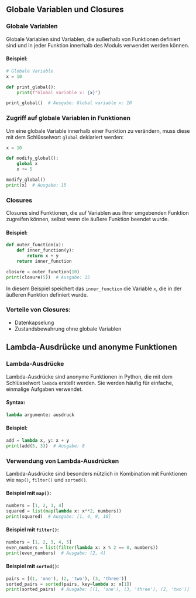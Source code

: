## Globale Variablen und Closures

### Globale Variablen
Globale Variablen sind Variablen, die außerhalb von Funktionen definiert sind und in jeder Funktion innerhalb des Moduls verwendet werden können.

#### Beispiel:
```python
# Globale Variable
x = 10

def print_global():
    print(f"Global variable x: {x}")

print_global()  # Ausgabe: Global variable x: 10
```

### Zugriff auf globale Variablen in Funktionen
Um eine globale Variable innerhalb einer Funktion zu verändern, muss diese mit dem Schlüsselwort `global` deklariert werden:
```python
x = 10

def modify_global():
    global x
    x += 5

modify_global()
print(x)  # Ausgabe: 15
```

### Closures
Closures sind Funktionen, die auf Variablen aus ihrer umgebenden Funktion zugreifen können, selbst wenn die äußere Funktion beendet wurde.

#### Beispiel:
```python
def outer_function(x):
    def inner_function(y):
        return x + y
    return inner_function

closure = outer_function(10)
print(closure(5))  # Ausgabe: 15
```

In diesem Beispiel speichert das `inner_function` die Variable `x`, die in der äußeren Funktion definiert wurde.

### Vorteile von Closures:
- Datenkapselung
- Zustandsbewahrung ohne globale Variablen

## Lambda-Ausdrücke und anonyme Funktionen

### Lambda-Ausdrücke
Lambda-Ausdrücke sind anonyme Funktionen in Python, die mit dem Schlüsselwort `lambda` erstellt werden. Sie werden häufig für einfache, einmalige Aufgaben verwendet.

#### Syntax:
```python
lambda argumente: ausdruck
```

#### Beispiel:
```python
add = lambda x, y: x + y
print(add(5, 3))  # Ausgabe: 8
```

### Verwendung von Lambda-Ausdrücken
Lambda-Ausdrücke sind besonders nützlich in Kombination mit Funktionen wie `map()`, `filter()` und `sorted()`.

#### Beispiel mit `map()`:
```python
numbers = [1, 2, 3, 4]
squared = list(map(lambda x: x**2, numbers))
print(squared)  # Ausgabe: [1, 4, 9, 16]
```

#### Beispiel mit `filter()`:
```python
numbers = [1, 2, 3, 4, 5]
even_numbers = list(filter(lambda x: x % 2 == 0, numbers))
print(even_numbers)  # Ausgabe: [2, 4]
```

#### Beispiel mit `sorted()`:
```python
pairs = [(1, 'one'), (2, 'two'), (3, 'three')]
sorted_pairs = sorted(pairs, key=lambda x: x[1])
print(sorted_pairs)  # Ausgabe: [(1, 'one'), (3, 'three'), (2, 'two')]
```